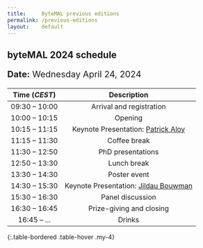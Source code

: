 ```yaml
---
title:     ByteMAL previous editions
permalink: /previous-editions
layout:    default
---
```


<h2><b>byteMAL 2024 schedule</b></h2> 
<p style = "font-size:20px"><b>Date:</b> Wednesday April 24, 2024</p>

| Time (*CEST*) | Description |
| :-----------: | :---------: |
| 09:30 – 10:00 | Arrival and registration                             |
| 10:00 – 10:15 | Opening                               |
| 10:15 – 11:15 | Keynote Presentation: <a href="/bytemal-2024/speakers">Patrick Aloy</a>  |
| 11:15 – 11:30 | Coffee break                          |
| 11:30 – 12:50 | PhD presentations    |
| 12:50 – 13:30 | Lunch break                           |
| 13:30 – 14:30 | Poster event            |
| 14:30 – 15:30 | Keynote Presentation: <a href="/bytemal-2024/speakers">Jildau Bouwman</a>   |
| 15:30 – 16:30 | Panel discussion  |
| 16:30 – 16:45 | Prize-giving and closing              |
| 16:45 – ... | Drinks             |
{:.table-bordered .table-hover .my-4}

